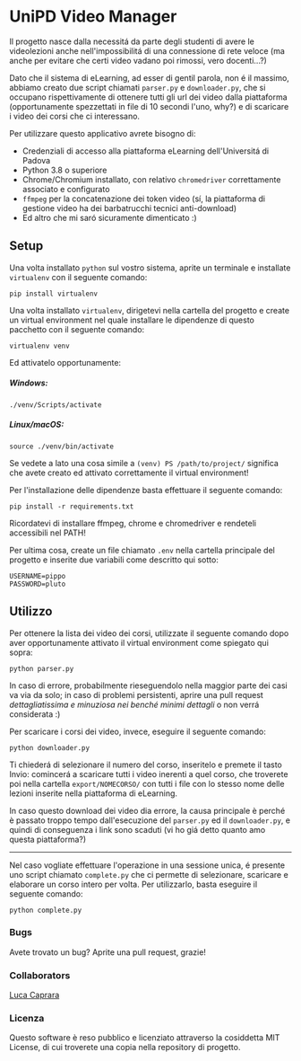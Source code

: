 # UniPD Video Manager

Il progetto nasce dalla necessitá da parte degli studenti di avere le videolezioni anche nell'impossibilitá di una connessione di rete veloce (ma anche per evitare che certi video vadano poi rimossi, vero docenti...?)

Dato che il sistema di eLearning, ad esser di gentil parola, non é il massimo, abbiamo creato due script chiamati `parser.py` e `downloader.py`, che si occupano rispettivamente di ottenere tutti gli url dei video dalla piattaforma (opportunamente spezzettati in file di 10 secondi l'uno, why?) e di scaricare i video dei corsi che ci interessano.

Per utilizzare questo applicativo avrete bisogno di:

- Credenziali di accesso alla piattaforma eLearning dell'Universitá di Padova
- Python 3.8 o superiore
- Chrome/Chromium installato, con relativo `chromedriver` correttamente associato e configurato
- `ffmpeg` per la concatenazione dei token video (sí, la piattaforma di gestione video ha dei barbatrucchi tecnici anti-download)
- Ed altro che mi saró sicuramente dimenticato :)

## Setup

Una volta installato `python` sul vostro sistema, aprite un terminale e installate `virtualenv` con il seguente comando:

    pip install virtualenv

Una volta installato `virtualenv`, dirigetevi nella cartella del progetto e create un virtual environment nel quale installare le dipendenze di questo pacchetto con il seguente comando:

    virtualenv venv

Ed attivatelo opportunamente:

##### Windows:

    ./venv/Scripts/activate

##### Linux/macOS:

    source ./venv/bin/activate

Se vedete a lato una cosa simile a `(venv) PS /path/to/project/` significa che avete creato ed attivato correttamente il virtual environment!

Per l'installazione delle dipendenze basta effettuare il seguente comando:

    pip install -r requirements.txt

Ricordatevi di installare ffmpeg, chrome e chromedriver e rendeteli accessibili nel PATH!

Per ultima cosa, create un file chiamato `.env` nella cartella principale del progetto e inserite due variabili come descritto qui sotto:

    USERNAME=pippo
    PASSWORD=pluto


## Utilizzo

Per ottenere la lista dei video dei corsi, utilizzate il seguente comando dopo aver opportunamente attivato il virtual environment come spiegato qui sopra:

    python parser.py

In caso di errore, probabilmente rieseguendolo nella maggior parte dei casi va via da solo; in caso di problemi persistenti, aprire una pull request *dettagliatissima e minuziosa nei benché minimi dettagli* o non verrá considerata :)

Per scaricare i corsi dei video, invece, eseguire il seguente comando:

    python downloader.py

Ti chiederá di selezionare il numero del corso, inseritelo e premete il tasto Invio: comincerá a scaricare tutti i video inerenti a quel corso, che troverete poi nella cartella `export/NOMECORSO/` con tutti i file con lo stesso nome delle lezioni inserite nella piattaforma di eLearning.

In caso questo download dei video dia errore, la causa principale è perché è passato troppo tempo dall'esecuzione del `parser.py` ed il `downloader.py`, e quindi di conseguenza i link sono scaduti (vi ho giá detto quanto amo questa piattaforma?)

- - -

Nel caso vogliate effettuare l'operazione in una sessione unica, é presente uno script chiamato `complete.py` che ci permette di selezionare, scaricare e elaborare un corso intero per volta. Per utilizzarlo, basta eseguire il seguente comando:

    python complete.py

### Bugs

Avete trovato un bug? Aprite una pull request, grazie!

### Collaborators

[Luca Caprara](https://github.com/playhelp999)

### Licenza

Questo software è reso pubblico e licenziato attraverso la cosiddetta MIT License, di cui troverete una copia nella repository di progetto.
